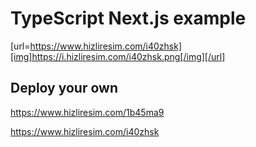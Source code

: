# TypeScript Next.js example


[url=https://www.hizliresim.com/i40zhsk][img]https://i.hizliresim.com/i40zhsk.png[/img][/url]

## Deploy your own

https://www.hizliresim.com/1b45ma9

https://www.hizliresim.com/i40zhsk
